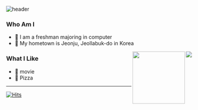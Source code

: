 

![header](https://capsule-render.vercel.app/api?type=Waving&color=e0cb6e&height=200&section=header&text=Developer&fontSize=50)

<!--
**0min0422/0min0422** is a ✨ _special_ ✨ repository because its `README.md` (this file) appears on your GitHub profile.

Here are some ideas to get you started:

-->

### Who Am I

- 🥇 I am a freshman majoring in computer
- 🚅 My hometown is Jeonju, Jeollabuk-do in Korea
<img align='right' src="http://mazassumnida.wtf/api/v2/generate_badge?boj=wnwn8829">

<img align='right' src="https://github-readme-stats.vercel.app/api?username=0min0422" height="142">



### What I Like

- 🔵 movie
- 🍕 Pizza

------
[![Hits](https://hits.seeyoufarm.com/api/count/incr/badge.svg?url=https%3A%2F%2Fgithub.com%2F0min0422%2Fhit-counter&count_bg=%23E3900B&title_bg=%23D59797&icon=&icon_color=%23E7E7E7&title=hit&edge_flat=false)](https://hits.seeyoufarm.com)
